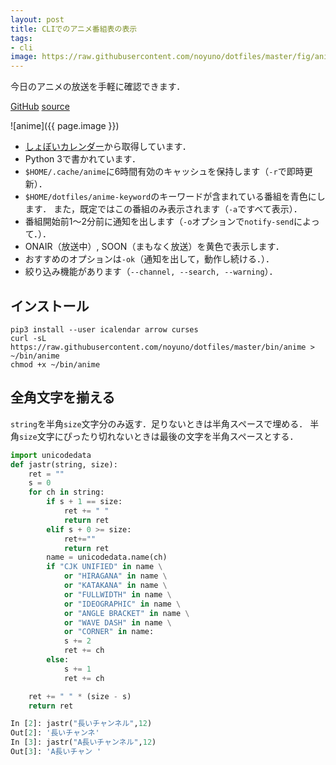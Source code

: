 ```yaml
---
layout: post
title: CLIでのアニメ番組表の表示
tags:
- cli
image: https://raw.githubusercontent.com/noyuno/dotfiles/master/fig/anime.png
---
```


今日のアニメの放送を手軽に確認できます．

[GitHub](https://github.com/noyuno/dotfiles/blob/master/bin/anime)
[source](https://raw.githubusercontent.com/noyuno/dotfiles/master/bin/anime)

![anime]({{ page.image }})

- [しょぼいカレンダー](http://cal.syoboi.jp/)から取得しています．
- Python 3で書かれています．
- `$HOME/.cache/anime`に6時間有効のキャッシュを保持します（`-r`で即時更新）．
- `$HOME/dotfiles/anime-keyword`のキーワードが含まれている番組を青色にします．
また，既定ではこの番組のみ表示されます（`-a`ですべて表示）．
- 番組開始前1〜2分前に通知を出します（`-o`オプションで`notify-send`によって．）．
- ONAIR（放送中）, SOON（まもなく放送）を黄色で表示します．
- おすすめのオプションは`-ok`（通知を出して，動作し続ける．）．
- 絞り込み機能があります（`--channel, --search, --warning`）．

## インストール

    pip3 install --user icalendar arrow curses
    curl -sL https://raw.githubusercontent.com/noyuno/dotfiles/master/bin/anime > ~/bin/anime
    chmod +x ~/bin/anime


## 全角文字を揃える

`string`を半角`size`文字分のみ返す．足りないときは半角スペースで埋める．
半角`size`文字にぴったり切れないときは最後の文字を半角スペースとする．

~~~python
import unicodedata
def jastr(string, size):
    ret = ""
    s = 0
    for ch in string:
        if s + 1 == size:
            ret += " "
            return ret
        elif s + 0 >= size:
            ret+=""
            return ret
        name = unicodedata.name(ch)
        if "CJK UNIFIED" in name \
            or "HIRAGANA" in name \
            or "KATAKANA" in name \
            or "FULLWIDTH" in name \
            or "IDEOGRAPHIC" in name \
            or "ANGLE BRACKET" in name \
            or "WAVE DASH" in name \
            or "CORNER" in name:
            s += 2
            ret += ch
        else:
            s += 1
            ret += ch

    ret += " " * (size - s)
    return ret
~~~

~~~python
In [2]: jastr("長いチャンネル",12)
Out[2]: '長いチャンネ'
In [3]: jastr("A長いチャンネル",12)
Out[3]: 'A長いチャン '
~~~

